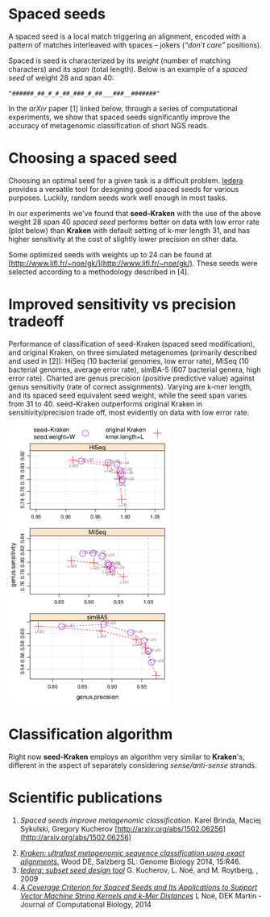 # Spaced seeds

A spaced seed is a local match triggering an alignment, encoded with a pattern of
matches interleaved with spaces – jokers (*“don’t care”* positions). 

Spaced is seed is characterized by its *weight* (number of matching characters) and its *span* (total length).
Below is an example of a *spaced seed* of weight 28 and span 40:
    
    "######_##_#_#_##_###_#_##___###__#######"

In the *arXiv* paper [1] linked below, through a series
of computational experiments, we show that spaced seeds significantly improve the
accuracy of metagenomic classification of short NGS reads.

# Choosing a spaced seed

Choosing an optimal seed for a given task is a difficult problem.
[Iedera](http://bioinfo.lifl.fr/yass/iedera.php) provides a
versatile tool for designing good spaced seeds for various purposes.
Luckily, random seeds work well enough in most tasks.

In our experiments we've found that **seed-Kraken** with the use of the above weight 28 span 40 *spaced seed*
performs better on data with low error rate (plot below)
than **Kraken** with default setting of k-mer length 31,
and has higher sensitivity at the cost of slightly lower precision on other data.

Some optimized seeds with weights up to 24 can be found at
[http://www.lifl.fr/~noe/gk/](http://www.lifl.fr/~noe/gk/).
These seeds were selected according to a methodology described in [4].


# Improved sensitivity vs precision tradeoff

Performance of classification of seed-Kraken (spaced seed modification),
and original Kraken, on three simulated metagenomes (primarily described and used in [2]): HiSeq (10 bacterial genomes,
low error rate), MiSeq (10 bacterial genomes, average error rate), simBA-5 (607 bacterial
genera, high error rate). Charted are genus precision (positive predictive value) against
genus sensitivity (rate of correct assignments). Varying are k-mer length, and its spaced
seed equivalent seed weight, while the seed span varies from 31 to 40. 
seed-Kraken outperforms original Kraken in sensitivity/precision trade off, most evidently 
on data with low error rate.

![seed-Kraken performance](img/seedkraken.png "seed-Kraken performance")

# Classification algorithm

Right now **seed-Kraken** employs an algorithm very similar to **Kraken**'s, 
different in the aspect of separately considering *sense/anti-sense* strands.

# Scientific publications

1. *Spaced seeds improve metagenomic classification.*  Karel Brinda, Maciej Sykulski, Gregory Kucherov [http://arxiv.org/abs/1502.06256](http://arxiv.org/abs/1502.06256)
<!--2. *Improved hit criteria for DNA local alignment* L. Noe and G. Kucherov.  BMC
Bioinformatics, 5(149), 14 October 2004.-->
2. [*Kraken: ultrafast metagenomic sequence classification using exact alignments.*](http://genomebiology.com/2014/15/3/R46) Wood DE, Salzberg SL: Genome Biology 2014, 15:R46.
3. [*Iedera: subset seed design tool*](http://bioinfo.lifl.fr/yass/iedera) G. Kucherov, L. Noé, and M. Roytberg, , 2009
4. [*A Coverage Criterion for Spaced Seeds and Its Applications to Support Vector Machine String Kernels and k-Mer Distances*](http://online.liebertpub.com/doi/abs/10.1089/cmb.2014.0173) L Noé, DEK Martin - Journal of Computational Biology, 2014
